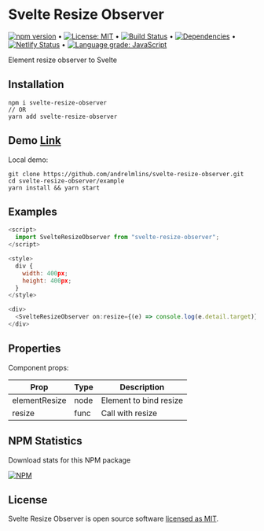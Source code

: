 # Svelte Resize Observer

[![npm version](https://badge.fury.io/js/svelte-resize-observer.svg)](https://www.npmjs.com/package/svelte-resize-observer) &bull; [![License: MIT](https://img.shields.io/badge/License-MIT-yellow.svg)](https://github.com/andrelmlins/svelte-resize-observer/blob/master/LICENSE) &bull; [![Build Status](https://travis-ci.com/andrelmlins/svelte-resize-observer.svg?branch=master)](https://travis-ci.com/andrelmlins/svelte-resize-observer) &bull; [![Dependencies](https://david-dm.org/andrelmlins/svelte-resize-observer.svg)](https://david-dm.org/andrelmlins/svelte-resize-observer) &bull; [![Netlify Status](https://api.netlify.com/api/v1/badges/fbeb8033-5f7e-47cb-83e0-0fc7e89ad54b/deploy-status)](https://app.netlify.com/sites/svelte-resize-observer/deploys) &bull; [![Language grade: JavaScript](https://img.shields.io/lgtm/grade/javascript/g/andrelmlins/svelte-resize-observer.svg?logo=lgtm&logoWidth=18)](https://lgtm.com/projects/g/andrelmlins/svelte-resize-observer/context:javascript)

Element resize observer to Svelte

## Installation

```
npm i svelte-resize-observer
// OR
yarn add svelte-resize-observer
```

## Demo [Link](https://svelte-resize-observer.netlify.com/)

Local demo:

```
git clone https://github.com/andrelmlins/svelte-resize-observer.git
cd svelte-resize-observer/example
yarn install && yarn start
```

## Examples

```js
<script>
  import SvelteResizeObserver from "svelte-resize-observer";
</script>

<style>
  div {
    width: 400px;
    height: 400px;
  }
</style>

<div>
  <SvelteResizeObserver on:resize={(e) => console.log(e.detail.target)} />
</div>
```

## Properties

Component props:

| Prop          | Type | Description            |
| ------------- | ---- | ---------------------- |
| elementResize | node | Element to bind resize |
| resize        | func | Call with resize       |

## NPM Statistics

Download stats for this NPM package

[![NPM](https://nodei.co/npm/svelte-resize-observer.png)](https://nodei.co/npm/svelte-resize-observer/)

## License

Svelte Resize Observer is open source software [licensed as MIT](https://github.com/andrelmlins/svelte-resize-observer/blob/master/LICENSE).
